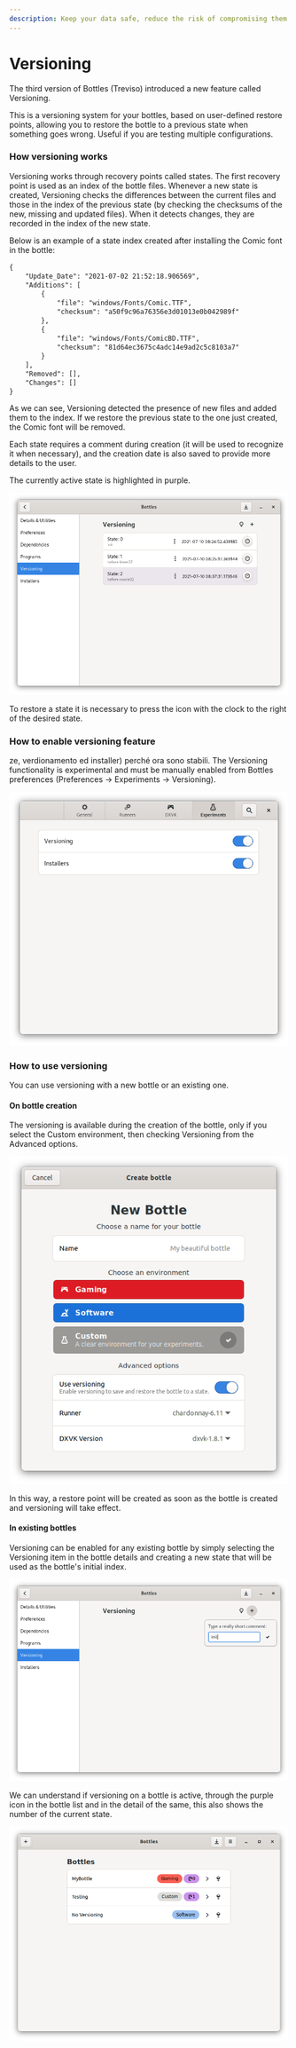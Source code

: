 ```yaml
---
description: Keep your data safe, reduce the risk of compromising them and restore the status of the bottles in one click.
---
```

# Versioning


The third version of Bottles (Treviso) introduced a new feature called Versioning. 

This is a versioning system for your bottles, based on user-defined restore points, allowing you to restore the bottle to a previous state when something goes wrong. Useful if you are testing multiple configurations. 

### How versioning works

Versioning works through recovery points called states. The first recovery point is used as an index of the bottle files. Whenever a new state is created, Versioning checks the differences between the current files and those in the index of the previous state (by checking the checksums of the new, missing and updated files). When it detects changes, they are recorded in the index of the new state.

Below is an example of a state index created after installing the Comic font in the bottle:

```
{
    "Update_Date": "2021-07-02 21:52:18.906569",
    "Additions": [
        {
            "file": "windows/Fonts/Comic.TTF",
            "checksum": "a50f9c96a76356e3d01013e0b042989f"
        },
        {
            "file": "windows/Fonts/ComicBD.TTF",
            "checksum": "81d64ec3675c4adc14e9ad2c5c8103a7"
        }
    ],
    "Removed": [],
    "Changes": []
}
```

As we can see, Versioning detected the presence of new files and added them to the index. If we restore the previous state to the one just created, the Comic font will be removed.

Each state requires a comment during creation (it will be used to recognize it when necessary), and the creation date is also saved to provide more details to the user.

The currently active state is highlighted in purple.

![Versioning - Active state](<../.gitbook/assets/image (19).png>)

To restore a state it is necessary to press the icon with the clock to the right of the desired state.

### How to enable versioning feature
ze, verdionamento ed installer) perché ora sono stabili. 
The Versioning functionality is experimental and must be manually enabled from Bottles preferences (Preferences -> Experiments -> Versioning).

![Experiments](<../.gitbook/assets/image (20).png>)

### How to use versioning

You can use versioning with a new bottle or an existing one.

#### On bottle creation

The versioning is available during the creation of the bottle, only if you select the Custom environment, then checking Versioning from the Advanced options.

![Versioning on Custom environment](<../.gitbook/assets/image (1).png>)

In this way, a restore point will be created as soon as the bottle is created and versioning will take effect.

#### In existing bottles

Versioning can be enabled for any existing bottle by simply selecting the Versioning item in the bottle details and creating a new state that will be used as the bottle's initial index.

![Versioning - First state](<../.gitbook/assets/image (21).png>)

We can understand if versioning on a bottle is active, through the purple icon in the bottle list and in the detail of the same, this also shows the number of the current state.

![](<../.gitbook/assets/image (4).png>)

